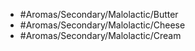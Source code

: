 - #Aromas/Secondary/Malolactic/Butter
- #Aromas/Secondary/Malolactic/Cheese
- #Aromas/Secondary/Malolactic/Cream